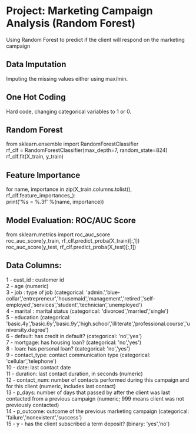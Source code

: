 # Project: Marketing Campaign Analysis (Random Forest)
Using Random Forest to predict if the client will respond on the marketing campaign </br>

## Data Imputation </br>
Imputing the missing values either using max/min.

## One Hot Coding </br>
Hard code, changing categorical variables to 1 or 0. </br>

## Random Forest </br>
from sklearn.ensemble import RandomForestClassifier </br>
rf_clf = RandomForestClassifier(max_depth=7, random_state=824) </br>
rf_clf.fit(X_train, y_train) </br>

## Feature Importance </br>
for name, importance in zip(X_train.columns.tolist(), rf_clf.feature_importances_): </br>
    print('%s = %.3f' %(name, importance)) </br>

## Model Evaluation: ROC/AUC Score </br>
from sklearn.metrics import roc_auc_score </br>
roc_auc_score(y_train, rf_clf.predict_proba(X_train)[:,1]) </br>
roc_auc_score(y_test, rf_clf.predict_proba(X_test)[:,1]) </br>


## Data Columns: </br>
1 - cust_id : customer id </br>
2 - age (numeric) </br>
3 - job : type of job (categorical: 'admin.','blue-collar','entrepreneur','housemaid','management','retired','self-employed','services','student','technician','unemployed') </br>
4 - marital : marital status (categorical: 'divorced','married','single') </br>
5 - education (categorical: 'basic.4y','basic.6y','basic.9y','high.school','illiterate','professional.course','university.degree') </br>
6 - default: has credit in default? (categorical: 'no','yes') </br>
7 - mortgage: has housing loan? (categorical: 'no','yes') </br>
8 - loan: has personal loan? (categorical: 'no','yes') </br>
9 - contact_type: contact communication type (categorical: 'cellular','telephone') </br>
10 - date: last contact date </br>
11 - duration: last contact duration, in seconds (numeric) </br>
12 - contact_num: number of contacts performed during this campaign and for this client (numeric, includes last contact) </br>
13 - p_days: number of days that passed by after the client was last contacted from a previous campaign (numeric; 999 means client was not previously contacted) </br>
14 - p_outcome: outcome of the previous marketing campaign (categorical: 'failure','nonexistent','success') </br>
15 - y - has the client subscribed a term deposit? (binary: 'yes','no') </br>


